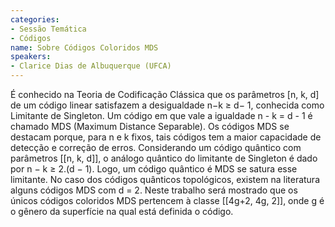 ```yaml
---
categories:
- Sessão Temática
- Códigos
name: Sobre Códigos Coloridos MDS
speakers:
- Clarice Dias de Albuquerque (UFCA)
---
```


É conhecido na Teoria de Codificação Clássica que os parâmetros [n, k, d] de um código linear satisfazem a desigualdade  n−k ≥ d− 1, conhecida como Limitante de Singleton. Um código em que vale a igualdade n - k = d - 1 é chamado MDS (Maximum Distance Separable). Os códigos MDS se destacam porque, para n e k fixos, tais códigos tem a maior capacidade de detecção e correção de erros. Considerando um código quântico com parâmetros [[n, k, d]], o análogo quântico do limitante de Singleton é dado por n − k ≥ 2.(d − 1). Logo, um código quântico é MDS se satura esse limitante. No caso dos códigos quânticos topológicos, existem na literatura alguns códigos MDS com d = 2. Neste trabalho será mostrado que os únicos códigos coloridos MDS pertencem à classe [[4g+2, 4g, 2]], onde g é o gênero da superfície na qual está definida o código.